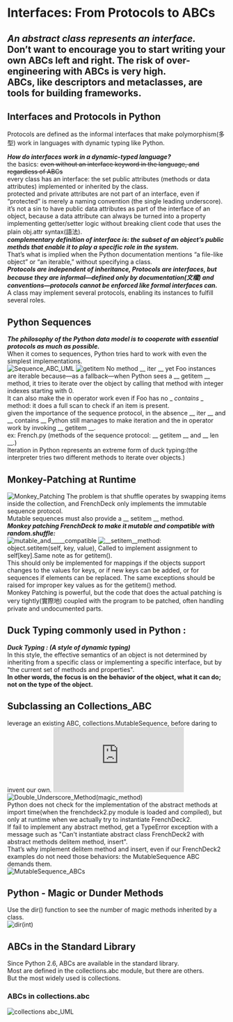 # Interfaces: From Protocols to ABCs   
***An abstract class represents an interface.***    
**Don’t want to encourage you to start writing your own ABCs left and right. The risk of over-engineering with ABCs is very high.**    
ABCs, like descriptors and metaclasses, are tools for building frameworks.    
---

## Interfaces and Protocols in Python  
Protocols are defined as the informal interfaces that make polymorphism(多型) work in languages with dynamic typing like Python.  
  
***How do interfaces work in a dynamic-typed language?***  
the basics: ~~even without an interface keyword in the language, and regardless of ABCs~~  
every class has an interface: the set public attributes (methods or data attributes) implemented or inherited by the class.  
protected and private attributes are not part of an interface, even if “protected” is merely a naming convention (the single leading underscore).  
it’s not a sin to have public data attributes as part of the interface of an object, because a data attribute can always be turned into a property implementing getter/setter logic without breaking client code that uses the plain
obj.attr syntax(語法).  
***complementary definition of interface is: the subset of an object’s public methds that enable it to play a specific role in the system.***  
That’s what is implied when the Python documentation mentions “a file-like object” or “an iterable,” without specifying a class.  
***Protocols are independent of inheritance, Protocols are interfaces, but because they are informal—defined only by documentation(文檔) and conventions—protocols cannot be enforced like formal interfaces can.***        
A class may implement several protocols, enabling its instances to fulfill several roles.  
  
  
## Python Sequences
***The philosophy of the Python data model is to cooperate with essential protocols as much as possible.***  
When it comes to sequences, Python tries hard to work with even the simplest implementations.  
![Sequence_ABC_UML](https://user-images.githubusercontent.com/128043244/226349499-7d6605c2-cf8f-4615-8416-8ea9a812f5c7.png "Sequence_ABC_UML")
![__getitem__](https://user-images.githubusercontent.com/128043244/226350253-a69a2f13-c01e-4f1e-8342-c5e6dda9738f.png "Partial sequence protocol implementation with __getitem__")
No method __ iter __ yet Foo instances are iterable because—as a fallback—when Python sees a __ getitem __ method, it tries to iterate over the object by calling that method with integer indexes starting with 0.      
It can also make the in operator work even if Foo has no _ _contains_ _ method: it does a full scan to check if an item is present.      
given the importance of the sequence protocol, in the absence  __ iter __ and __ contains __ Python still manages to make iteration and the in operator work by
invoking __ getitem __.     
ex: French.py (methods of the sequence protocol: __ getitem __ and __ len __.)    
Iteration in Python represents an extreme form of duck typing:(the interpreter tries two different methods to iterate over objects.)  

## Monkey-Patching at Runtime  
![Monkey_Patching](https://user-images.githubusercontent.com/128043244/226509758-fd37becf-fa83-454b-9c81-9e110a6baafd.png  "Monkey-Patching")
The problem is that shuffle operates by swapping items inside the collection, and FrenchDeck only implements the immutable sequence protocol.   
Mutable sequences must also provide a __ setitem __ method.  
***Monkey patching FrenchDeck to make it mutable and compatible with random.shuffle:***      
![mutable_and_____compatible](https://user-images.githubusercontent.com/128043244/226512393-1e4306e5-ea77-4bb8-827b-ed5d000adbfe.png)
![__setitem__method](https://www.geeksforgeeks.org/__getitem__-and-__setitem__-in-python/):    
object.setitem(self, key, value), Called to implement assignment to self[key].Same note as for getitem().      
This should only be implemented for mappings if the objects support changes to the values for keys, or if new keys can be added, or for sequences if elements can be replaced. The same exceptions should be raised for improper key values as for the getitem() method.  
Monkey Patching is powerful, but the code that does the actual patching is very tightly(實際地) coupled with the program to be patched, often handling private and undocumented parts.  
  
## Duck Typing commonly used in Python :  
***Duck Typing : (A style of dynamic typing)***    
In this style, the effective semantics of an object is not determined by inheriting from a specific class or implementing a specific interface, but by "the current set of methods and properties".  
**In other words, the focus is on the behavior of the object, what it can do; not on the type of the object.**  

## Subclassing an Collections_ABC
leverage an existing ABC, collections.MutableSequence, before daring to invent our own.
![Frenchdeck2.py](https://github.com/JyunYiWu-0218/Data_Science/blob/Python/Fluent_Python/Interfaces/Frenchdeck2.py)  
![Double_Underscore_Method(magic_method)](https://blog.finxter.com/python-list-of-dunder-methods/)  
Python does not check for the implementation of the abstract methods at import time(when the frenchdeck2.py module is loaded and compiled), but only at runtime when
we actually try to instantiate FrenchDeck2.  
If fail to implement any abstract method, get a TypeError exception with a message such as "Can't instantiate abstract class FrenchDeck2 with abstract methods 
delitem method, insert".    
That’s why implement delitem method and insert, even if our FrenchDeck2 examples do not need those behaviors: the MutableSequence ABC demands them.  
![MutableSequence_ABCs](https://user-images.githubusercontent.com/128043244/228121863-e5975a58-8df7-40a1-a11f-2d5a9b6a1265.png)  
## Python - Magic or Dunder Methods  
Use the dir() function to see the number of magic methods inherited by a class.  
![dir(int)](https://user-images.githubusercontent.com/128043244/228255691-e0d73a2a-2c0f-4c0a-872d-56ba591b2bc9.png)
## ABCs in the Standard Library
Since Python 2.6, ABCs are available in the standard library.  
Most are defined in the collections.abc module, but there are others.  
But the most widely used is collections.  
### ABCs in collections.abc
![collections abc_UML](https://user-images.githubusercontent.com/128043244/228258576-ee78613a-f392-49da-946c-47c3dd966ca7.png)






